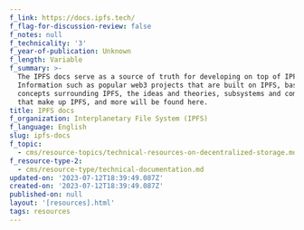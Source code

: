 ```yaml
---
f_link: https://docs.ipfs.tech/
f_flag-for-discussion-review: false
f_notes: null
f_technicality: '3'
f_year-of-publication: Unknown
f_length: Variable
f_summary: >-
  The IPFS docs serve as a source of truth for developing on top of IPFS.
  Information such as popular web3 projects that are built on IPFS, basic
  concepts surrounding IPFS, the ideas and theories, subsystems and components
  that make up IPFS, and more will be found here.
title: IPFS docs
f_organization: Interplanetary File System (IPFS)
f_language: English
slug: ipfs-docs
f_topic:
  - cms/resource-topics/technical-resources-on-decentralized-storage.md
f_resource-type-2:
  - cms/resource-type/technical-documentation.md
updated-on: '2023-07-12T18:39:49.087Z'
created-on: '2023-07-12T18:39:49.087Z'
published-on: null
layout: '[resources].html'
tags: resources
---
```



